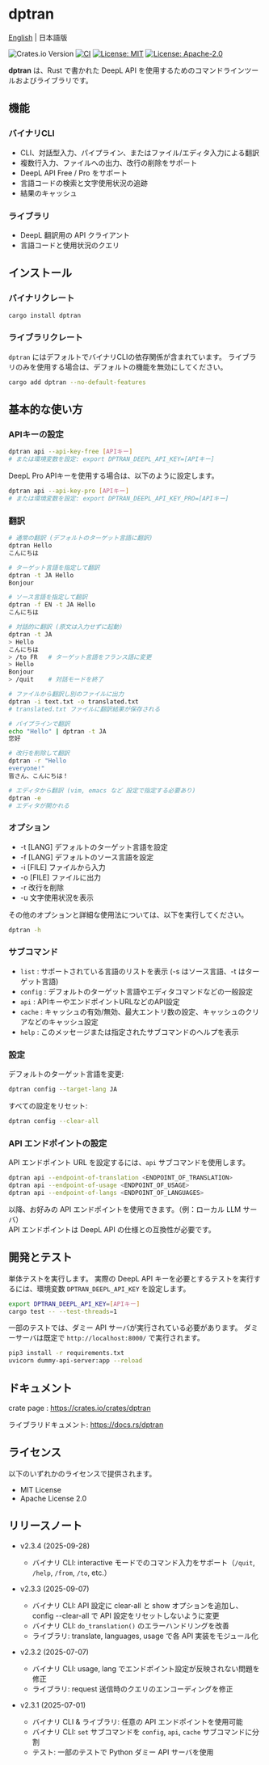 # dptran

[English](README.md) | 日本語版

![Crates.io Version](https://img.shields.io/crates/v/dptran)
[![CI](https://github.com/yotiosoft/dptran/actions/workflows/rust.yml/badge.svg?branch=main)](https://github.com/yotiosoft/dptran/actions/workflows/rust.yml)
[![License: MIT](https://img.shields.io/badge/License-MIT-blue.svg)](https://opensource.org/licenses/MIT)
[![License: Apache-2.0](https://img.shields.io/badge/License-Apache%202.0-blue.svg)](https://opensource.org/licenses/Apache-2.0)

**dptran** は、Rust で書かれた DeepL API を使用するためのコマンドラインツールおよびライブラリです。

## 機能

### バイナリCLI

- CLI、対話型入力、パイプライン、またはファイル/エディタ入力による翻訳
- 複数行入力、ファイルへの出力、改行の削除をサポート
- DeepL API Free / Pro をサポート
- 言語コードの検索と文字使用状況の追跡
- 結果のキャッシュ

### ライブラリ

- DeepL 翻訳用の API クライアント
- 言語コードと使用状況のクエリ

## インストール

### バイナリクレート

```bash
cargo install dptran
```

### ライブラリクレート

``dptran`` にはデフォルトでバイナリCLIの依存関係が含まれています。
ライブラリのみを使用する場合は、デフォルトの機能を無効にしてください。

```bash
cargo add dptran --no-default-features
```
## 基本的な使い方
### APIキーの設定
```bash
dptran api --api-key-free [APIキー]
# または環境変数を設定: export DPTRAN_DEEPL_API_KEY=[APIキー]
```

DeepL Pro APIキーを使用する場合は、以下のように設定します。

```bash
dptran api --api-key-pro [APIキー]
# または環境変数を設定: export DPTRAN_DEEPL_API_KEY_PRO=[APIキー]
```

### 翻訳
```bash
# 通常の翻訳 (デフォルトのターゲット言語に翻訳)
dptran Hello
こんにちは

# ターゲット言語を指定して翻訳
dptran -t JA Hello
Bonjour

# ソース言語を指定して翻訳
dptran -f EN -t JA Hello
こんにちは

# 対話的に翻訳 (原文は入力せずに起動)
dptran -t JA
> Hello
こんにちは
> /to FR   # ターゲット言語をフランス語に変更
> Hello
Bonjour
> /quit    # 対話モードを終了

# ファイルから翻訳し別のファイルに出力
dptran -i text.txt -o translated.txt
# translated.txt ファイルに翻訳結果が保存される

# パイプラインで翻訳
echo "Hello" | dptran -t JA
您好

# 改行を削除して翻訳
dptran -r "Hello
everyone!"
皆さん、こんにちは！

# エディタから翻訳 (vim, emacs など 設定で指定する必要あり)
dptran -e
# エディタが開かれる
```

### オプション
- -t [LANG] デフォルトのターゲット言語を設定
- -f [LANG] デフォルトのソース言語を設定
- -i [FILE] ファイルから入力
- -o [FILE] ファイルに出力
- -r 改行を削除
- -u 文字使用状況を表示

その他のオプションと詳細な使用法については、以下を実行してください。
```bash
dptran -h
```

### サブコマンド

- `list`   : サポートされている言語のリストを表示 (-s はソース言語、-t はターゲット言語)
- `config` : デフォルトのターゲット言語やエディタコマンドなどの一般設定
- `api`    : APIキーやエンドポイントURLなどのAPI設定
- `cache`  : キャッシュの有効/無効、最大エントリ数の設定、キャッシュのクリアなどのキャッシュ設定
- `help`   : このメッセージまたは指定されたサブコマンドのヘルプを表示

### 設定
デフォルトのターゲット言語を変更:

```bash
dptran config --target-lang JA
```
すべての設定をリセット:

```bash
dptran config --clear-all
```

### API エンドポイントの設定

API エンドポイント URL を設定するには、`api` サブコマンドを使用します。

```bash
dptran api --endpoint-of-translation <ENDPOINT_OF_TRANSLATION>
dptran api --endpoint-of-usage <ENDPOINT_OF_USAGE>
dptran api --endpoint-of-langs <ENDPOINT_OF_LANGUAGES>
```

以降、お好みの API エンドポイントを使用できます。（例：ローカル LLM サーバ）  
API エンドポイントは DeepL API の仕様との互換性が必要です。

## 開発とテスト
単体テストを実行します。
実際の DeepL API キーを必要とするテストを実行するには、環境変数 `DPTRAN_DEEPL_API_KEY` を設定します。

```bash
export DPTRAN_DEEPL_API_KEY=[APIキー]
cargo test -- --test-threads=1
```

一部のテストでは、ダミー API サーバが実行されている必要があります。
ダミーサーバは既定で `http://localhost:8000/` で実行されます。

```bash
pip3 install -r requirements.txt
uvicorn dummy-api-server:app --reload
```

## ドキュメント
crate page : https://crates.io/crates/dptran

ライブラリドキュメント: https://docs.rs/dptran

## ライセンス
以下のいずれかのライセンスで提供されます。

- MIT License
- Apache License 2.0

## リリースノート

- v2.3.4 (2025-09-28)
  - バイナリ CLI: interactive モードでのコマンド入力をサポート（`/quit`, `/help`, `/from`, `/to`, etc.）

- v2.3.3 (2025-09-07)
  - バイナリ CLI: API 設定に clear-all と show オプションを追加し、config --clear-all で API 設定をリセットしないように変更
  - バイナリ CLI: ``do_translation()`` のエラーハンドリングを改善
  - ライブラリ: translate, languages, usage で各 API 実装をモジュール化

- v2.3.2 (2025-07-07)
  - バイナリ CLI: usage, lang でエンドポイント設定が反映されない問題を修正
  - ライブラリ: request 送信時のクエリのエンコーディングを修正

- v2.3.1 (2025-07-01)
  - バイナリ CLI & ライブラリ: 任意の API エンドポイントを使用可能
  - バイナリ CLI: `set` サブコマンドを `config`, `api`, `cache` サブコマンドに分割
  - テスト: 一部のテストで Python ダミー API サーバを使用
  